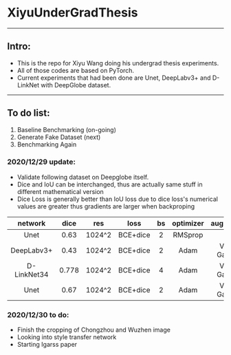 # XiyuUnderGradThesis
---
## Intro: 
+ This is the repo for Xiyu Wang doing his undergrad thesis experiments.  
+ All of those codes are based on PyTorch.  
+ Current experiments that had been done are Unet, DeepLabv3+ and D-LinkNet with DeepGlobe dataset.  
---
## To do list:  
1. Baseline Benchmarking (on-going)  
2. Generate Fake Dataset (next)  
3. Benchmarking Again  

### 2020/12/29 update:  
+ Validate following dataset on Deepglobe itself.
+ Dice and IoU can be interchanged, thus are actually same stuff in different mathematical version  
+ Dice Loss is generally better than IoU loss due to dice loss's numerical values are greater thus gradients are larger when backproping  

| network     | dice  | res     | loss     | bs | optimizer | augmentation       |
|:-----------:|:-----:|:-------:|:--------:|:--:| :-------: | :----------------: |
| Unet        | 0.63  | 1024^2  | BCE+dice | 2  | RMSprop   | None               |
| DeepLabv3+  | 0.43  | 1024^2  | BCE+dice | 2  | Adam      | V+H Flip, Gaus, HSV|
| D-LinkNet34 | 0.778 | 1024^2  | BCE+dice | 4  | Adam      | V+H Flip, Gaus, HSV|
| Unet        | 0.67  | 1024^2  | BCE+dice | 2  | Adam      | V+H Flip, Gaus, HSV|

### 2020/12/30 to do:  
+ Finish the cropping of Chongzhou and Wuzhen image  
+ Looking into style transfer network  
+ Starting Igarss paper  
